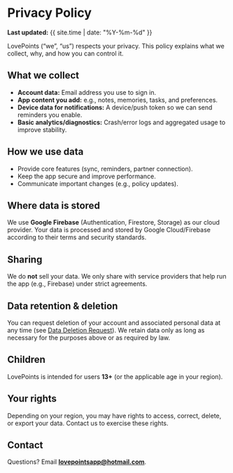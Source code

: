 # Privacy Policy

**Last updated:** {{ site.time | date: "%Y-%m-%d" }}

LovePoints (“we”, “us”) respects your privacy. This policy explains what we collect, why, and how you can control it.

## What we collect
- **Account data:** Email address you use to sign in.
- **App content you add:** e.g., notes, memories, tasks, and preferences.
- **Device data for notifications:** A device/push token so we can send reminders you enable.
- **Basic analytics/diagnostics:** Crash/error logs and aggregated usage to improve stability.

## How we use data
- Provide core features (sync, reminders, partner connection).
- Keep the app secure and improve performance.
- Communicate important changes (e.g., policy updates).

## Where data is stored
We use **Google Firebase** (Authentication, Firestore, Storage) as our cloud provider. Your data is processed and stored by Google Cloud/Firebase according to their terms and security standards.

## Sharing
We do **not** sell your data. We only share with service providers that help run the app (e.g., Firebase) under strict agreements.

## Data retention & deletion
You can request deletion of your account and associated personal data at any time (see [Data Deletion Request](./data-deletion.md)). We retain data only as long as necessary for the purposes above or as required by law.

## Children
LovePoints is intended for users **13+** (or the applicable age in your region).

## Your rights
Depending on your region, you may have rights to access, correct, delete, or export your data. Contact us to exercise these rights.

## Contact
Questions? Email **[lovepointsapp@hotmail.com](mailto:lovepointsapp@hotmail.com)**.
